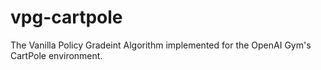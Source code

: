 # vpg-cartpole
The Vanilla Policy Gradeint Algorithm implemented for the OpenAI Gym's CartPole environment.
